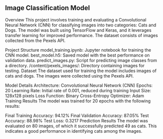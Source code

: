<h2>Image Classification Model</h2>
Overview
This project involves training and evaluating a Convolutional Neural Network (CNN) for classifying images into two categories: Cats and Dogs. The model was built using TensorFlow and Keras, and it leverages transfer learning for improved performance. The dataset consists of images collected from the Pexels API.

Project Structure
model_training.ipynb: Jupyter notebook for training the CNN model.
best_model.h5: Saved model with the best performance on validation data.
predict_images.py: Script for predicting image classes from a directory.
/content/pexels_images/: Directory containing images for testing.
Dataset
The dataset used for training the model includes images of cats and dogs. The images were collected using the Pexels API.

Model Details
Architecture: Convolutional Neural Network (CNN)
Epochs: 20
Learning Rate: Initial rate of 0.001, reduced during training
Input Size: 128x128 pixels
Loss Function: Binary Cross-Entropy
Optimizer: Adam
Training Results
The model was trained for 20 epochs with the following results:

Final Training Accuracy: 94.12%
Final Validation Accuracy: 87.05%
Test Accuracy: 88.98%
Test Loss: 0.3217
Prediction Results
The model was evaluated on 80 images, of which it successfully predicted 49 as cats. This indicates a good performance in identifying cats among the images.
